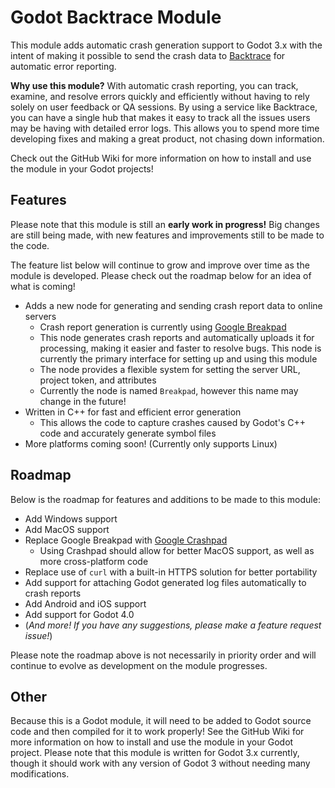 # Godot Backtrace Module

This module adds automatic crash generation support to Godot 3.x with the intent of making it possible to send the crash data to [Backtrace](https://backtrace.io/) for automatic error reporting.

**Why use this module?** With automatic crash reporting, you can track, examine, and resolve errors quickly and efficiently without having to rely solely on user feedback or QA sessions. By using a service like Backtrace, you can have a single hub that makes it easy to track all the issues users may be having with detailed error logs. This allows you to spend more time developing fixes and making a great product, not chasing down information.

Check out the GitHub Wiki for more information on how to install and use the module in your Godot projects!

## Features

Please note that this module is still an **early work in progress!** Big changes are still being made, with new features and improvements still to be made to the code.

The feature list below will continue to grow and improve over time as the module is developed. Please check out the roadmap below for an idea of what is coming!

* Adds a new node for generating and sending crash report data to online servers
  * Crash report generation is currently using [Google Breakpad](https://chromium.googlesource.com/breakpad/breakpad/)
  * This node generates crash reports and automatically uploads it for processing, making it easier and faster to resolve bugs. This node is currently the primary interface for setting up and using this module
  * The node provides a flexible system for setting the server URL, project token, and attributes
  * Currently the node is named `Breakpad`, however this name may change in the future!
* Written in C++ for fast and efficient error generation
  * This allows the code to capture crashes caused by Godot's C++ code and accurately generate symbol files
* More platforms coming soon! (Currently only supports Linux)

## Roadmap

Below is the roadmap for features and additions to be made to this module:

* Add Windows support
* Add MacOS support
* Replace Google Breakpad with [Google Crashpad](https://chromium.googlesource.com/crashpad/crashpad/)
  * Using Crashpad should allow for better MacOS support, as well as more cross-platform code
* Replace use of `curl` with a built-in HTTPS solution for better portability
* Add support for attaching Godot generated log files automatically to crash reports
* Add Android and iOS support
* Add support for Godot 4.0
* (*And more! If you have any suggestions, please make a feature request issue!*)

Please note the roadmap above is not necessarily in priority order and will continue to evolve as development on the module progresses.

## Other

Because this is a Godot module, it will need to be added to Godot source code and then compiled for it to work properly! See the GitHub Wiki for more information on how to install and use the module in your Godot project. Please note that this module is written for Godot 3.x currently, though it should work with any version of Godot 3 without needing many modifications.

